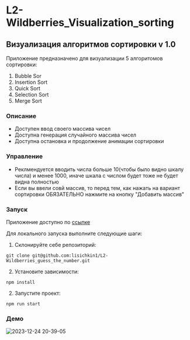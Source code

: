 # L2-Wildberries_Visualization_sorting

## Визуализация алгоритмов сортировки v 1.0

Приложение предназначено для визуализации 5 алгоритомов сортировки:

1. Bubble Sor
2. Insertion Sort
3. Quick Sort
4. Selection Sort
5. Merge Sort

### Описание

- Доступен ввод своего массива чисел
- Доступна генерация случайного массива чисел
- Доступна остановка и продолжение анимации сортировки

### Управление

- Реклмендуется вводить числа больше 10(чтобы было видно шкалу числа) и менее 1000, иначе шкала с числом будет тоже не будет видна полностью
- Если вы ввели совй массив, то перед тем, как нажать на вариант сортировки ОБЯЗАТЕЛЬНО нажмите на кнопку "Добавить массив"

### Запуск

Приложение доступно по [ссылке](https://lisichkin1.github.io/L2-Wildberries_Visualization_sorting/)

Для локального запуска выполните следующие шаги:

1. Склонируйте себе репозиторий:

```
git clone git@github.com:lisichkin1/L2-Wildberries_guess_the_number.git
```

2. Установите зависимости:

```
npm install
```

2. Запустите проект:

```
npm run start
```

### Демо

![2023-12-24 20-39-05](https://github.com/lisichkin1/L2-Wildberries_Visualization_sorting/assets/91782961/4ffe6380-54e1-4e4a-a0d4-9b82bd4be97f)
